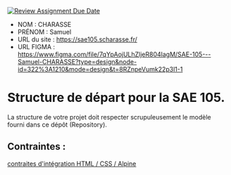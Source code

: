 [![Review Assignment Due Date](https://classroom.github.com/assets/deadline-readme-button-24ddc0f5d75046c5622901739e7c5dd533143b0c8e959d652212380cedb1ea36.svg)](https://classroom.github.com/a/kGMeGFDJ)
- NOM : CHARASSE
- PRÉNOM : Samuel
- URL du site : https://sae105.scharasse.fr/
- URL FIGMA : https://www.figma.com/file/7qYpAojULhZljeR804lagM/SAE-105---Samuel-CHARASSE?type=design&node-id=322%3A1210&mode=design&t=8RZnpeVumk22p3l1-1

# Structure de départ pour la SAE 105.

La structure de votre projet doit respecter scrupuleusement le modèle fourni dans ce dépôt (Repository).

## Contraintes :
[contraites d'intégration HTML / CSS / Alpine](https://moodle.univ-fcomte.fr/mod/page/view.php?id=645799)
